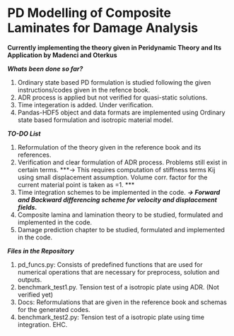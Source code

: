 # PD Modelling of Composite Laminates for Damage Analysis
**Currently implementing the theory given in Peridynamic Theory and Its Application by Madenci and Oterkus** 

***Whats been done so far?***
1. Ordinary state based PD formulation is studied following the given instructions/codes given in the refence book. 
2. ADR process is applied but not verified for quasi-static solutions. 
3. Time integeration is added. Under verification. 
4. Pandas-HDF5 object and data formats are implemented using Ordinary state based formulation and isotropic material model. 

***TO-DO List***
1. Reformulation of the theory given in the reference book and its references. 
2. Verification and clear formulation of ADR process. Problems still exist in certain terms. ***-> This requires computation of stiffness terms Kij using small displacement assumption. Volume corr. factor for the current material point is taken as =1. ***
3. Time integration schemes to be implemented in the code. ***-> Forward and Backward differencing scheme for velocity and displacement fields.***
4. Composite lamina and lamination theory to be studied, formulated and implemented in the code.
5. Damage prediction chapter to be studied, formulated and implemented in the code. 

***Files in the Repository***
1. pd_funcs.py: Consists of predefined functions that are used for numerical operations that are necessary for preprocess, solution and outputs. 
2. benchmark_test1.py. Tension test of a isotropic plate using ADR. (Not verified yet)
3. Docs: Reformulations that are given in the reference book and schemas for the generated codes. 
3. benchmark_test2.py: Tension test of a isotropic plate using time integration.
EHC.